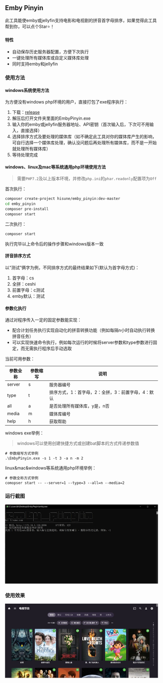 ## Emby Pinyin

此工具能使emby或jellyfin支持电影和电视剧的拼音首字母排序，如果觉得此工具帮到你，可以点个Star⭐️！

#### 特性
- 自动保存历史服务器配置，方便下次执行
- 一键处理所有媒体库或自定义媒体库处理
- 同时支持emby和jellyfin

### 使用方法

#### windows系统使用方法

为方便没有windows php环境的用户，直接打包了exe程序执行：

1. 下载：[release](https://github.com/hisune/emby_pinyin/releases)
2. 解压后打开文件夹里面的EmbyPinyin.exe
3. 输入你的emby或jellyfin服务器地址、API密钥（首次输入后，下次可不用输入，直接选择）
4. 选择排序方式及要处理的媒体库（如不确定此工具对你的媒体库产生的影响，可自行选择一个媒体库处理，确认没问题后再处理所有媒体库，而不是一开始就处理所有媒体库）
5. 等待处理完成

#### windows、linux及mac等系统通用php环境使用方法

> 需要`PHP7.2`及以上版本环境，并修改`php.ini`的`phar.readonly`配置项为`Off`

首次执行：

```sh
composer create-project hisune/emby_pinyin:dev-master
cd emby_pinyin
composer pre-install
composer start
```

二次执行：
```sh
composer start
```

执行完毕以上命令后的操作步骤和windows版本一致

#### 拼音排序方式
以“测试”俩字为例，不同排序方式的最终结果如下(默认为首字母方式)：
1. 首字母：cs
2. 全拼：ceshi
3. 前置字母：c测试
4. emby默认：测试

#### 参数化执行
通过对程序传入一定的固定参数能实现：
- 配合计划任务执行实现自动化的拼音转换功能（例如每隔n小时自动执行转换拼音任务）
- 可以实现快速命令执行，例如每次运行的时候将server参数和type参数进行固定，而无需执行程序后手动选取

当前可用参数：

| 参数全称   | 参数缩写 | 说明                          |
|--------|------|-----------------------------|
| server | s    | 服务器编号                       |
| type   | t    | 排序方式，1：首字母，2：全拼，3：前置字母，4：默认 |
| all    | a    | 是否处理所有媒体库，y是，n否             |
| media  | m    | 媒体库编号                       |
| help   | h    | 获取帮助                        |

windows exe举例：

> windows可以使用创建快捷方式或创建bat脚本的方式传递参数值

```shell
# 参数缩写方式举例
.\EmbyPinyin.exe -s 1 -t 3 -a n -m 2
```

linux&mac&windows等系统通用php环境举例：

```shell
# 参数全称方式举例
comopser start -- --server=1 --type=3 --all=n --media=2
```

### 运行截图

![](https://raw.githubusercontent.com/hisune/images/master/emby_pinyin_2.jpg)


### 使用效果

![](https://raw.githubusercontent.com/hisune/images/master/emby_pinyin_1.jpg)
